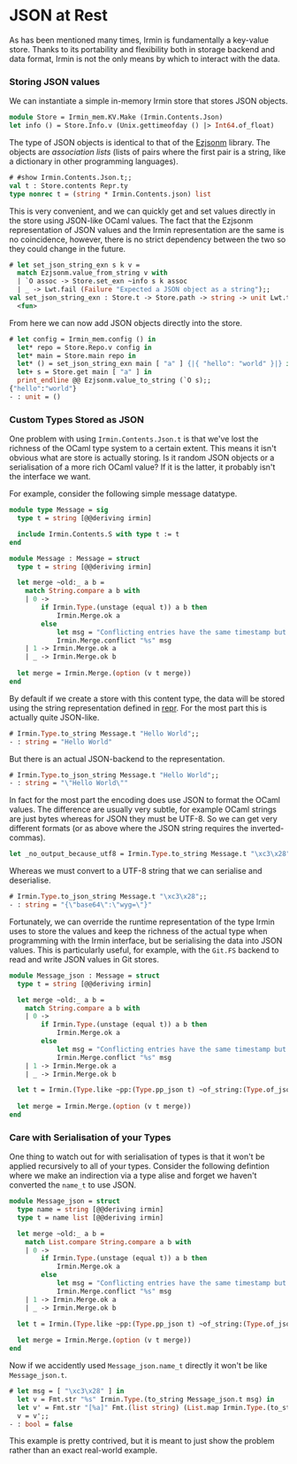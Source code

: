# JSON at Rest

As has been mentioned many times, Irmin is fundamentally a key-value store. Thanks to its portability and flexibility both in storage backend and data format, Irmin is not the only means by which to interact with the data.

### Storing JSON values

We can instantiate a simple in-memory Irmin store that stores JSON objects.

```ocaml
module Store = Irmin_mem.KV.Make (Irmin.Contents.Json)
let info () = Store.Info.v (Unix.gettimeofday () |> Int64.of_float)
```

The type of JSON objects is identical to that of the [Ezjsonm](https://github.com/mirage/ezjsonm) library. The objects are *association lists* (lists of pairs where the first pair is a string, like a dictionary in other programming languages).

```ocaml
# #show Irmin.Contents.Json.t;;
val t : Store.contents Repr.ty
type nonrec t = (string * Irmin.Contents.json) list
```

This is very convenient, and we can quickly get and set values directly in the store using JSON-like OCaml values. The fact that the Ezjsonm representation of JSON values and the Irmin representation are the same is no coincidence, however, there is no strict dependency between the two so they could change in the future.

```ocaml
# let set_json_string_exn s k v =
  match Ezjsonm.value_from_string v with
  | `O assoc -> Store.set_exn ~info s k assoc
  | _ -> Lwt.fail (Failure "Expected a JSON object as a string");;
val set_json_string_exn : Store.t -> Store.path -> string -> unit Lwt.t =
  <fun>
```

From here we can now add JSON objects directly into the store.

```ocaml
# let config = Irmin_mem.config () in
  let* repo = Store.Repo.v config in
  let* main = Store.main repo in
  let* () = set_json_string_exn main [ "a" ] {|{ "hello": "world" }|} in
  let+ s = Store.get main [ "a" ] in
  print_endline @@ Ezjsonm.value_to_string (`O s);;
{"hello":"world"}
- : unit = ()
```

### Custom Types Stored as JSON

One problem with using `Irmin.Contents.Json.t` is that we've lost the richness of the OCaml type system to a certain extent. This means it isn't obvious what are store is actually storing. Is it random JSON objects or a serialisation of a more rich OCaml value? If it is the latter, it probably isn't the interface we want.

For example, consider the following simple message datatype.

```ocaml
module type Message = sig
  type t = string [@@deriving irmin]

  include Irmin.Contents.S with type t := t
end

module Message : Message = struct
  type t = string [@@deriving irmin]

  let merge ~old:_ a b =
    match String.compare a b with
    | 0 ->
        if Irmin.Type.(unstage (equal t)) a b then
            Irmin.Merge.ok a
        else
            let msg = "Conflicting entries have the same timestamp but different values" in
            Irmin.Merge.conflict "%s" msg
    | 1 -> Irmin.Merge.ok a
    | _ -> Irmin.Merge.ok b
    
  let merge = Irmin.Merge.(option (v t merge))
end
```

By default if we create a store with this content type, the data will be stored using the string representation defined in [repr](https://github.com/mirage/repr). For the most part this is actually quite JSON-like.

```ocaml
# Irmin.Type.to_string Message.t "Hello World";;
- : string = "Hello World"
```

But there is an actual JSON-backend to the representation.

```ocaml
# Irmin.Type.to_json_string Message.t "Hello World";;
- : string = "\"Hello World\""
```

In fact for the most part the encoding does use JSON to format the OCaml values. The difference are usually very subtle, for example OCaml strings are just bytes whereas for JSON they must be UTF-8. So we can get very different formats (or as above where the JSON string requires the inverted-commas).

```ocaml
let _no_output_because_utf8 = Irmin.Type.to_string Message.t "\xc3\x28"
```

Whereas we must convert to a UTF-8 string that we can serialise and deserialise.

```ocaml
# Irmin.Type.to_json_string Message.t "\xc3\x28";;
- : string = "{\"base64\":\"wyg=\"}"
```

Fortunately, we can override the runtime representation of the type Irmin uses to store the values and keep the richness of the actual type when programming with the Irmin interface, but be serialising the data into JSON values. This is particularly useful, for example, with the `Git.FS` backend to read and write JSON values in Git stores.

```ocaml
module Message_json : Message = struct
  type t = string [@@deriving irmin]

  let merge ~old:_ a b =
    match String.compare a b with
    | 0 ->
        if Irmin.Type.(unstage (equal t)) a b then
            Irmin.Merge.ok a
        else
            let msg = "Conflicting entries have the same timestamp but different values" in
            Irmin.Merge.conflict "%s" msg
    | 1 -> Irmin.Merge.ok a
    | _ -> Irmin.Merge.ok b

  let t = Irmin.(Type.like ~pp:(Type.pp_json t) ~of_string:(Type.of_json_string t) t)
    
  let merge = Irmin.Merge.(option (v t merge))
end
```

### Care with Serialisation of your Types 

One thing to watch out for with serialisation of types is that it won't be applied
recursively to all of your types. Consider the following defintion where we make 
an indirection via a type alise and forget we haven't converted the `name_t` to use
JSON.

```ocaml
module Message_json = struct
  type name = string [@@deriving irmin]
  type t = name list [@@deriving irmin]

  let merge ~old:_ a b =
    match List.compare String.compare a b with
    | 0 ->
        if Irmin.Type.(unstage (equal t)) a b then
            Irmin.Merge.ok a
        else
            let msg = "Conflicting entries have the same timestamp but different values" in
            Irmin.Merge.conflict "%s" msg
    | 1 -> Irmin.Merge.ok a
    | _ -> Irmin.Merge.ok b

  let t = Irmin.(Type.like ~pp:(Type.pp_json t) ~of_string:(Type.of_json_string t) t)
    
  let merge = Irmin.Merge.(option (v t merge))
end
```

Now if we accidently used `Message_json.name_t` directly it won't be like `Message_json.t`.

```ocaml
# let msg = [ "\xc3\x28" ] in
  let v = Fmt.str "%s" Irmin.Type.(to_string Message_json.t msg) in
  let v' = Fmt.str "[%a]" Fmt.(list string) (List.map Irmin.Type.(to_string Message_json.name_t) msg) in
  v = v';;
- : bool = false
```

This example is pretty contrived, but it is meant to just show the problem rather than an exact
real-world example.
